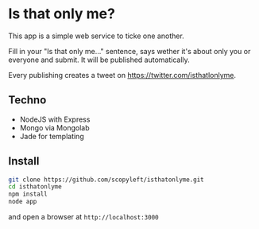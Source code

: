# Is that only me?

This app is a simple web service to ticke one another.

Fill in your "Is that only me…" sentence, says wether it's about only you
or everyone and submit. It will be published automatically.

Every publishing creates a tweet on https://twitter.com/isthatlonlyme.


## Techno

- NodeJS with Express
- Mongo via Mongolab
- Jade for templating


## Install

```bash
git clone https://github.com/scopyleft/isthatonlyme.git
cd isthatonlyme
npm install
node app
```

and open a browser at `http://localhost:3000`
